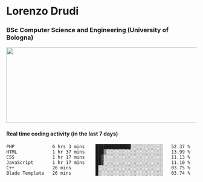 # Lorenzo Drudi
### BSc Computer Science and Engineering (University of Bologna)

<img src="https://github-readme-stats-lorenzodrudi.vercel.app//api?username=LorenzoDrudi&count_private=true&show_icons=true&theme=gruvbox" height=200px width=550px>

<!---Use wakatime plugins to track the coding time--->
#### Real time coding activity (in the last 7 days)
<!--START_SECTION:waka-->

```text
PHP              6 hrs 3 mins    █████████████░░░░░░░░░░░░   52.37 %
HTML             1 hr 37 mins    ███▒░░░░░░░░░░░░░░░░░░░░░   13.99 %
CSS              1 hr 17 mins    ██▓░░░░░░░░░░░░░░░░░░░░░░   11.13 %
JavaScript       1 hr 17 mins    ██▓░░░░░░░░░░░░░░░░░░░░░░   11.10 %
C++              26 mins         █░░░░░░░░░░░░░░░░░░░░░░░░   03.75 %
Blade Template   26 mins         █░░░░░░░░░░░░░░░░░░░░░░░░   03.74 %
```

<!--END_SECTION:waka-->
